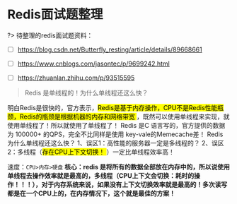 # Redis面试题整理

?> 待整理的redis面试题资料：

- [ ] https://blog.csdn.net/Butterfly_resting/article/details/89668661 
- [ ] https://www.cnblogs.com/jasontec/p/9699242.html 
- [ ] https://zhuanlan.zhihu.com/p/93515595



> Redis 是单线程的！为什么单线程还这么快？

明白Redis是很快的，官方表示，<mark>Redis是基于内存操作，CPU不是Redis性能瓶颈，Redis的瓶颈是根据机器的内存和网络带宽  </mark>，既然可以使用单线程来实现，就使用单线程了！所以就使用了单线程了！
Redis 是C 语言写的，官方提供的数据为 100000+ 的QPS，完全不比同样是使用 key-vale的Memecache差！
Redis 为什么单线程还这么快？
1、误区1：高性能的服务器一定是多线程的？
2、误区2：多线程（<mark>存在CPU上下文切换！ </mark>）一定比单线程效率高！

速度：`CPU>内存>硬盘`
**核心：redis 是将所有的数据全部放在内存中的，所以说使用单线程去操作效率就是最高的，多线程（CPU上下文会切换：耗时的操作！！！），对于内存系统来说，如果没有上下文切换效率就是最高的！多次读写都是在一个CPU上的，在内存情况下，这个就是最佳的方案！**



